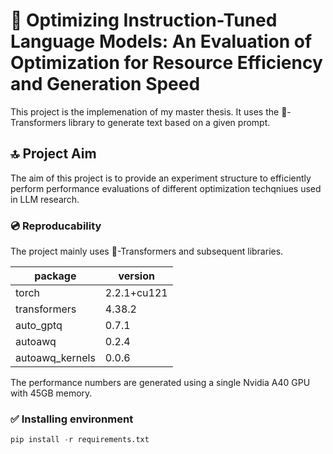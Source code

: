 # 🚀 Optimizing Instruction-Tuned Language Models: An Evaluation of Optimization for Resource Efficiency and Generation Speed

This project is the implemenation of my master thesis. It uses the 🤗-Transformers library to generate text based on a given prompt.

## 🔝 Project Aim

The aim of this project is to provide an experiment structure to efficiently perform performance evaluations of different optimization techqniues used in LLM research.

### 💿 Reproducability

The project mainly uses 🤗-Transformers and subsequent libraries.

| package         | version     |
| --------------- | ----------- |
| torch           | 2.2.1+cu121 |
| transformers    | 4.38.2      |
| auto_gptq       | 0.7.1       |
| autoawq         | 0.2.4       |
| autoawq_kernels | 0.0.6       |

The performance numbers are generated using a single Nvidia A40 GPU with 45GB memory.

### ✅ Installing environment
```python
pip install -r requirements.txt
```
